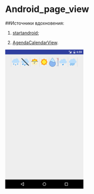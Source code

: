 # Android_page_view

##Источники вдохновения: 

1) [startandroid][id1];

2) [AgendaCalendarView][id2].

[id1]:http://startandroid.ru/ru/uroki/vse-uroki-spiskom/228-urok-125-viewpager.html
[id2]:https://github.com/Tibolte/AgendaCalendarView


<img src="https://github.com/Muhammadsafarali/Android_page_view/blob/master/Screenshot_20161020-100453.png" width="250">
